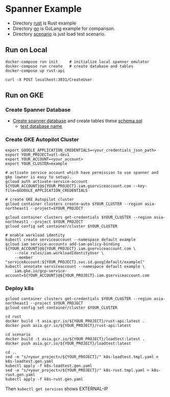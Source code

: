 # Spanner Example
* Directory [rust](./rust) is Rust example
* Directory [go](./go) is GoLang example for comparison.
* Directory [scenario](./scenario) is just load test scenario.

## Run on Local 
```
docker-compose run init     # initialize local spanner emulator
docker-compose run create   # create database and tables
docker-compose up rust-api
```

```
curl -X POST localhost:3031/CreateUser
```

## Run on GKE

### Create Spanner Database
* [Create spanner database](https://console.cloud.google.com/spanner) and create tables these [schema.sql](./ddl/schema.sql)
  - [test database name](https://github.com/yoshidan/google-cloud-rust-example/blob/main/spanner/k8s-rust.tmpl.yaml#L29 )

### Create GKE Autopilot Cluster
```
export GOOGLE_APPLICATION_CREDENTIALS=<your_credentials_json_path>
export YOUR_PROJECT=atl-dev1
export YOUR_ACCOUNT=<your_account>
export YOUR_CLUSTER=example

# activate service account which have permission to use spanner and gke (owner is easy to setup).
gcloud auth activate-service-account ${YOUR_ACCOUNT}@${YOUR_PROJECT}.iam.gserviceaccount.com --key-file=$GOOGLE_APPLICATION_CREDENTIALS

# create GKE Autopilot cluster
gcloud container clusters create-auto $YOUR_CLUSTER --region asia-northeast1 --project=$YOUR_PROJECT

gcloud container clusters get-credentials $YOUR_CLUSTER --region asia-northeast1 --project $YOUR_PROJECT
gcloud config set container/cluster $YOUR_CLUSTER

# enable workload identity
kubectl create serviceaccount --namespace default example
gcloud iam service-accounts add-iam-policy-binding ${YOUR_ACCOUNT}@${YOUR_PROJECT}.iam.gserviceaccount.com \
    --role roles/iam.workloadIdentityUser \
    --member "serviceAccount:${YOUR_PROJECT}.svc.id.goog[default/example]"
kubectl annotate serviceaccount --namespace default example \
    iam.gke.io/gcp-service-account=${YOUR_ACCOUNT}@${YOUR_PROJECT}.iam.gserviceaccount.com 
``` 

### Deploy k8s
```
gcloud container clusters get-credentials $YOUR_CLUSTER --region asia-northeast1 --project $YOUR_PROJECT
gcloud config set container/cluster $YOUR_CLUSTER

cd rust
docker build -t asia.gcr.io/${YOUR_PROJECT}/rust-api:latest .
docker push asia.gcr.io/${YOUR_PROJECT}/rust-api:latest

cd scenario
docker build -t asia.gcr.io/${YOUR_PROJECT}/loadtest:latest .
docker push asia.gcr.io/${YOUR_PROJECT}/loadtest:latest

cd ..
sed -e "s/<your_project>/${YOUR_PROJECT}/" k8s-loadtest.tmpl.yaml > k8s-loadtest.gen.yaml
kubectl apply -f k8s-loadtest.gen.yaml
sed -e "s/<your_project>/${YOUR_PROJECT}/" k8s-rust.tmpl.yaml > k8s-rust.gen.yaml
kubectl apply -f k8s-rust.gen.yaml
```

Then `kubectl get services` shows EXTERNAL-IP